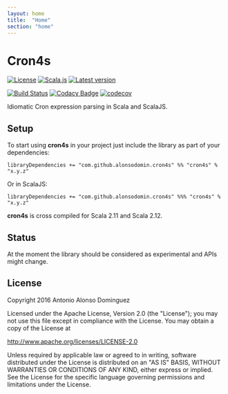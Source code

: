 ```yaml
---
layout: home
title:  "Home"
section: "home"
---
```


# Cron4s

[![License](http://img.shields.io/:license-Apache%202-blue.svg)](http://www.apache.org/licenses/LICENSE-2.0.txt)
[![Scala.js](https://www.scala-js.org/assets/badges/scalajs-0.6.13.svg)](https://www.scala-js.org)
[![Latest version](https://index.scala-lang.org/alonsodomin/cron4s/cron4s/latest.svg?color=green)](https://index.scala-lang.org/alonsodomin/cron4s)

[![Build Status](https://travis-ci.org/alonsodomin/cron4s.svg?branch=master)](https://travis-ci.org/alonsodomin/cron4s)
[![Codacy Badge](https://api.codacy.com/project/badge/Grade/7580c36bb6ec4f0888d6ac8213340f4d)](https://www.codacy.com/app/alonso-domin/cron4s?utm_source=github.com&amp;utm_medium=referral&amp;utm_content=alonsodomin/cron4s&amp;utm_campaign=Badge_Grade)
[![codecov](https://codecov.io/gh/alonsodomin/cron4s/branch/master/graph/badge.svg)](https://codecov.io/gh/alonsodomin/cron4s)

Idiomatic Cron expression parsing in Scala and ScalaJS.

## Setup

To start using **cron4s** in your project just include the library as part of your dependencies:

```
libraryDependencies += "com.github.alonsodomin.cron4s" %% "cron4s" % "x.y.z"
```

Or in ScalaJS:

```
libraryDependencies += "com.github.alonsodomin.cron4s" %%% "cron4s" % "x.y.z"
```

**cron4s** is cross compiled for Scala 2.11 and Scala 2.12. 

## Status

At the moment the library should be considered as experimental and APIs might change.

## License

Copyright 2016 Antonio Alonso Dominguez

Licensed under the Apache License, Version 2.0 (the "License");
you may not use this file except in compliance with the License.
You may obtain a copy of the License at

http://www.apache.org/licenses/LICENSE-2.0

Unless required by applicable law or agreed to in writing, software
distributed under the License is distributed on an "AS IS" BASIS,
WITHOUT WARRANTIES OR CONDITIONS OF ANY KIND, either express or implied.
See the License for the specific language governing permissions and
limitations under the License.
